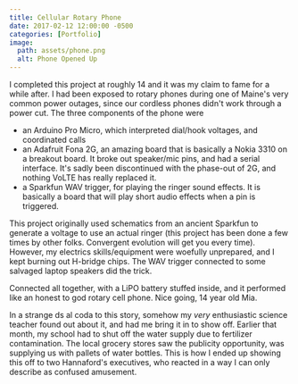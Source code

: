 ```yaml
---
title: Cellular Rotary Phone
date: 2017-02-12 12:00:00 -0500
categories: [Portfolio]
image:
  path: assets/phone.png
  alt: Phone Opened Up
---
```

I completed this project at roughly 14 and it was my claim to fame for a while after. I had been exposed to rotary phones during one of Maine's very common power outages, since our cordless phones didn't work through a power cut. The three components of the phone were 
- an Arduino Pro Micro, which interpreted dial/hook voltages, and coordinated calls
- an Adafruit Fona 2G, an amazing board that is basically a Nokia 3310 on a breakout board. It broke out speaker/mic pins, and had a serial interface. It's sadly been discontinued with the phase-out of 2G, and nothing VoLTE has really replaced it.
- a Sparkfun WAV trigger, for playing the ringer sound effects. It is basically a board that will play short audio effects when a pin is triggered.

This project originally used schematics from an ancient Sparkfun to generate a voltage to use an actual ringer (this project has been done a few times by other folks. Convergent evolution will get you every time). However, my electrics skills/equipment were woefully unprepared, and I kept burning out H-bridge chips. The WAV trigger connected to some salvaged laptop speakers did the trick.

Connected all together, with a LiPO battery stuffed inside, and it performed like an honest to god rotary cell phone. Nice going, 14 year old Mia. 

In a strange ds al coda to this story, somehow my _very_ enthusiastic science teacher found out about it, and had me bring it in to show off. Earlier that month, my school had to shut off the water supply due to fertilizer contamination. The local grocery stores saw the publicity opportunity, was supplying us with pallets of water bottles. This is how I ended up showing this off to two Hannaford's executives, who reacted in a way I can only describe as confused amusement.